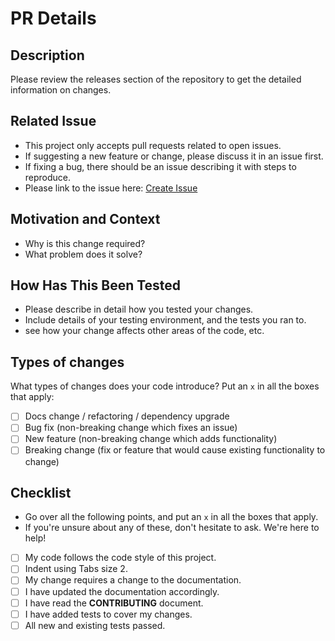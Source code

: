 # PR Details

## Description

Please review the releases section of the repository to get the detailed information on changes.

## Related Issue

* This project only accepts pull requests related to open issues.
* If suggesting a new feature or change, please discuss it in an issue first.
* If fixing a bug, there should be an issue describing it with steps to reproduce.
* Please link to the issue here: [Create Issue](https://github.com/GeekyAnts/ga-wdio/issues/new/choose)

## Motivation and Context

* Why is this change required? 
* What problem does it solve?

## How Has This Been Tested

* Please describe in detail how you tested your changes.
* Include details of your testing environment, and the tests you ran to.
* see how your change affects other areas of the code, etc.

## Types of changes

What types of changes does your code introduce? Put an `x` in all the boxes that apply:

- [ ] Docs change / refactoring / dependency upgrade
- [ ] Bug fix (non-breaking change which fixes an issue)
- [ ] New feature (non-breaking change which adds functionality)
- [ ] Breaking change (fix or feature that would cause existing functionality to change)

## Checklist

* Go over all the following points, and put an `x` in all the boxes that apply.
* If you're unsure about any of these, don't hesitate to ask. We're here to help!

- [ ] My code follows the code style of this project.
- [ ] Indent using Tabs size 2.
- [ ] My change requires a change to the documentation.
- [ ] I have updated the documentation accordingly.
- [ ] I have read the **CONTRIBUTING** document.
- [ ] I have added tests to cover my changes.
- [ ] All new and existing tests passed.
